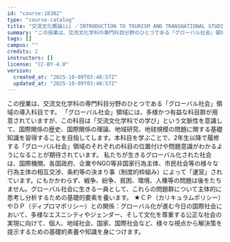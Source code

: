 ```yaml
---
id: "course:18382"
type: "course-catalog"
title: "交流文化概論iii ／INTRODUCTION TO TOURISM AND TRANSNATIONAL STUDIES III"
summary: "この授業は、交流文化学科の専門科目分野のひとつである「グローバル社会」領域の導入科目です。 「グローバル社会」領域には、多様かつ有益な科目群が用意されていますが、この科目は「交流文化学科での学び」という文脈性を意識して、国際関係の歴史、国際…"
tags: []
campus: ""
credits: 2
instructors: []
license: "CC-BY-4.0"
version:
  created_at: "2025-10-09T03:48:57Z"
  updated_at: "2025-10-09T03:48:57Z"
---
```

この授業は、交流文化学科の専門科目分野のひとつである「グローバル社会」領域の導入科目です。 「グローバル社会」領域には、多様かつ有益な科目群が用意されていますが、この科目は「交流文化学科での学び」という文脈性を意識して、国際関係の歴史、国際関係の理論、地域研究、地球規模の問題に関する基礎知識を習得することを目指してします。本科目を学ぶことで、2年生以降で履修する「グローバル社会」領域のそれぞれの科目の位置付けや問題意識がわかるようになることが期待されています。 私たちが生きるグローバル化された社会は、国際機関、各国政府、企業やNGO等非国家行為主体、市民社会等の様々な行為主体の相互交渉、条約等の決まり事（制度的枠組み）によって「運営」されています。にもかかわらず、戦争、紛争、貧困、環境、人権等の問題は後をたちません。グローバル社会に生きる一員として、これらの問題群について主体的に思考し分析するための基礎的要素を養います。 ★ＣＰ（カリキュラムポリシー）やＤＰ（ディプロマポリシー）との関係：グローバル化が進む今日の国際社会において、多様なエスニシティやジェンダー、そして文化を尊重する公正な社会の実現に向けて、個人、地域社会、国家、国際社会など、様々な視点から解決策を提示するための基礎的素養や知識を身につけます。
